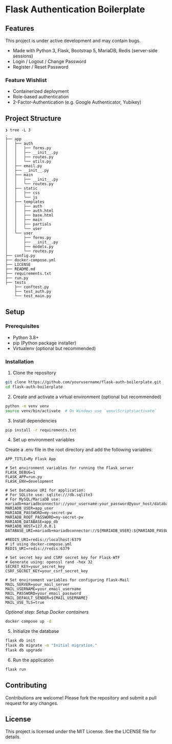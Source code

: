 # Flask Authentication Boilerplate

## Features

This project is under active development and may contain bugs.

- Made with Python 3, Flask, Bootstrap 5, MariaDB, Redis (server-side sessions)
- Login / Logout / Change Password
- Register / Reset Password

### Feature Wishlist

- Containerized deployment
- Role-based authentication
- 2-Factor-Authentication (e.g. Google Authenticator, Yubikey)

## Project Structure

```plaintext
❯ tree -L 3
.
├── app
│   ├── auth
│   │   ├── forms.py
│   │   ├── __init__.py
│   │   ├── routes.py
│   │   └── utils.py
│   ├── email.py
│   ├── __init__.py
│   ├── main
│   │   ├── __init__.py
│   │   └── routes.py
│   ├── static
│   │   ├── css
│   │   └── js
│   ├── templates
│   │   ├── auth
│   │   ├── auth.html
│   │   ├── base.html
│   │   ├── main
│   │   ├── partials
│   │   └── user
│   └── user
│       ├── forms.py
│       ├── __init__.py
│       ├── models.py
│       └── routes.py
├── config.py
├── docker-compose.yml
├── LICENSE
├── README.md
├── requirements.txt
├── run.py
├── tests
    ├── conftest.py
    ├── test_auth.py
    └── test_main.py
```

## Setup

### Prerequisites

- Python 3.8+
- pip (Python package installer)
- Virtualenv (optional but recommended)

### Installation

1. Clone the repository

```sh
git clone https://github.com/yourusername/flask-auth-boilerplate.git
cd flask-auth-boilerplate
```

2. Create and activate a virtual environment (optional but recommended)

```sh
python -m venv venv
source venv/bin/activate  # On Windows use `venv\Scripts\activate`
```

3. Install dependencies

```sh
pip install -r requirements.txt
```

4. Set up environment variables

Create a .env file in the root directory and add the following variables:

```plaintext
APP_TITLE=My Flask App

# Set environment variables for running the Flask server
FLASK_DEBUG=1
FLASK_APP=run.py
FLASK_ENV=development

# Set Database URI for application:
# For SQLite use: sqlite:///db.sqlite3
# For MySQL/MariaDB use: mariadb+mariadbconnector://your_username:your_password@your_host/database_name
MARIADB_USER=app_user
MARIADB_PASSWORD=my-secret-pw
MARIADB_ROOT_PASSWORD=my-secret-pw
MARIADB_DATABASE=app_db
MARIADB_HOST=127.0.0.1
DATABASE_URI=mariadb+mariadbconnector://${MARIADB_USER}:${MARIADB_PASSWORD}@${MARIADB_HOST}:3306/${MARIADB_DATABASE}

#REDIS_URI=redis://localhost:6379
# if using docker-compose.yml
REDIS_URI=redis://redis:6379

# Set secret key and CSRF secret key for Flask-WTF
# Generate using: openssl rand -hex 32
SECRET_KEY=your_secret_key
CSRF_SECRET_KEY=your_csrf_secret_key

# Set environment variables for configuring Flask-Mail
MAIL_SERVER=your_mail_server
MAIL_USERNAME=your_email_username
MAIL_PASSWORD=your_email_password
MAIL_DEFAULT_SENDER=${MAIL_USERNAME}
MAIL_USE_TLS=true
```

*Optional step: Setup Docker containers*

```sh
docker compose up -d
```

5. Initialize the database

```sh
flask db init
flask db migrate -m "Initial migration."
flask db upgrade
```

6. Run the application

```sh
flask run
```

## Contributing

Contributions are welcome! Please fork the repository and submit a pull request for any changes.

## License

This project is licensed under the MIT License. See the LICENSE file for details.